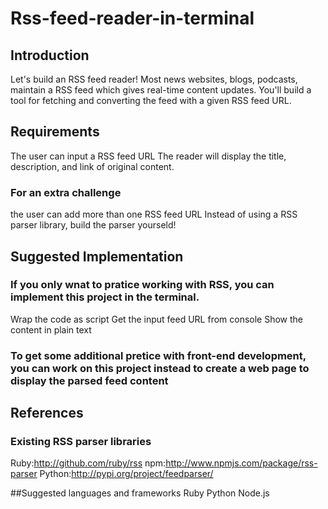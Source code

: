 # Rss-feed-reader-in-terminal
## Introduction
Let's build an RSS feed reader! Most news websites, blogs, podcasts, maintain a RSS feed which gives real-time content updates. You'll build a tool for fetching and converting the feed with a given RSS feed URL. 

## Requirements
The user can input a RSS feed URL
The reader will display the title, description, and link of original content.
### For an extra challenge
the user can add more than one RSS feed URL
Instead of using a RSS parser library, build the parser yourseld!

## Suggested Implementation
### If you only wnat to pratice working with RSS, you can implement this project in the terminal.
Wrap the code as script
Get the input feed URL from console 
Show the content in plain text
### To get some additional pretice with front-end development, you can work on this project instead to create a web page to display the parsed feed content

## References
### Existing RSS parser libraries
 Ruby:http://github.com/ruby/rss
 npm:http://www.npmjs.com/package/rss-parser
 Python:http://pypi.org/project/feedparser/
 
 ##Suggested languages and frameworks
  Ruby Python Node.js
